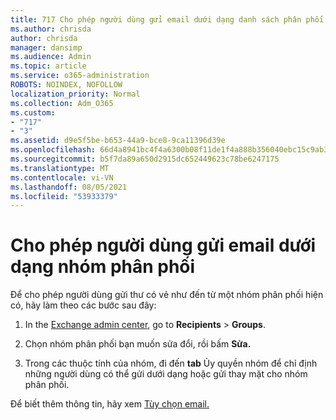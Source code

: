 ```yaml
---
title: 717 Cho phép người dùng gửi email dưới dạng danh sách phân phối
ms.author: chrisda
author: chrisda
manager: dansimp
ms.audience: Admin
ms.topic: article
ms.service: o365-administration
ROBOTS: NOINDEX, NOFOLLOW
localization_priority: Normal
ms.collection: Adm_O365
ms.custom:
- "717"
- "3"
ms.assetid: d9e5f5be-b653-44a9-bce8-9ca11396d39e
ms.openlocfilehash: 66d4a8941bc4f4a6300b08f11de1f4a888b356040ebc15c9ab37677d19da82c4
ms.sourcegitcommit: b5f7da89a650d2915dc652449623c78be6247175
ms.translationtype: MT
ms.contentlocale: vi-VN
ms.lasthandoff: 08/05/2021
ms.locfileid: "53933379"
---
```

# <a name="allow-users-to-send-email-as-a-distribution-group"></a>Cho phép người dùng gửi email dưới dạng nhóm phân phối

Để cho phép người dùng gửi thư có vẻ như đến từ một nhóm phân phối hiện có, hãy làm theo các bước sau đây:

1. In the [Exchange admin center](https://outlook.office365.com/ecp/), go to **Recipients** \> **Groups**.

2. Chọn nhóm phân phối bạn muốn sửa đổi, rồi bấm **Sửa.**

3. Trong các thuộc tính của nhóm, đi đến **tab** Ủy quyền nhóm để chỉ định những người dùng có thể gửi dưới dạng hoặc gửi thay mặt cho nhóm phân phối.

Để biết thêm thông tin, hãy xem [Tùy chọn email.](https://technet.microsoft.com/library/bb124513.aspx#groupdelegation)

